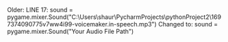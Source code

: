 Older:
LINE 17: sound = pygame.mixer.Sound("C:\\Users\\shaur\\PycharmProjects\\pythonProject2\\1697374090775v7ww4i99-voicemaker.in-speech.mp3")
Changed to:
sound = pygame.mixer.Sound("Your Audio File Path")
